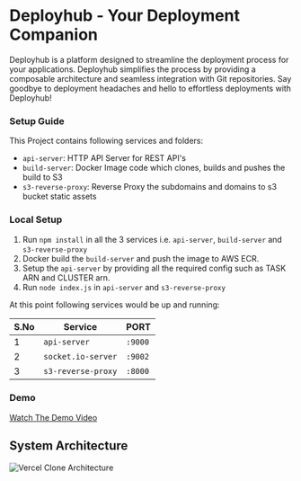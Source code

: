 
# Deployhub - Your Deployment Companion
Deployhub is a platform designed to streamline the deployment process for your applications. Deployhub simplifies the process by providing a composable architecture and seamless integration with Git repositories. Say goodbye to deployment headaches and hello to effortless deployments with Deployhub!

### Setup Guide

This Project contains following services and folders:

- `api-server`: HTTP API Server for REST API's
- `build-server`: Docker Image code which clones, builds and pushes the build to S3
- `s3-reverse-proxy`: Reverse Proxy the subdomains and domains to s3 bucket static assets

### Local Setup

1. Run `npm install` in all the 3 services i.e. `api-server`, `build-server` and `s3-reverse-proxy`
2. Docker build the `build-server` and push the image to AWS ECR.
3. Setup the `api-server` by providing all the required config such as TASK ARN and CLUSTER arn.
4. Run `node index.js` in `api-server` and `s3-reverse-proxy`

At this point following services would be up and running:

| S.No | Service            | PORT    |
| ---- | ------------------ | ------- |
| 1    | `api-server`       | `:9000` |
| 2    | `socket.io-server` | `:9002` |
| 3    | `s3-reverse-proxy` | `:8000` |


### Demo

[Watch The Demo Video](https://imgur.com/a/4qWIp1z)

## System Architecture

![Vercel Clone Architecture](https://imgur.com/a/wehBvFl)

